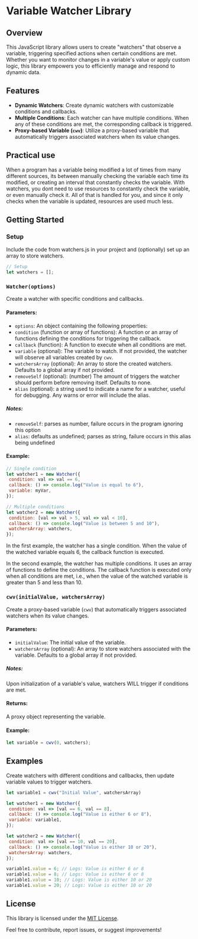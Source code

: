 # Variable Watcher Library

## Overview

This JavaScript library allows users to create "watchers" that observe a variable, triggering specified actions when certain conditions are met. Whether you want to monitor changes in a variable's value or apply custom logic, this library empowers you to efficiently manage and respond to dynamic data.

## Features

- **Dynamic Watchers**: Create dynamic watchers with customizable conditions and callbacks.
- **Multiple Conditions**: Each watcher can have multiple conditions. When any of these conditions are met, the corresponding callback is triggered.
- **Proxy-based Variable (`cwv`)**: Utilize a proxy-based variable that automatically triggers associated watchers when its value changes.

## Practical use

When a program has a variable being modified a lot of times from many different sources, its between manually checking the variable each time its modified, or creating an interval that constantly checks the variable. With watchers, you dont need to use resources to constantly check the variable, or even manually check it. All of that is handled for you, and since it only checks when the variable is updated, resources are used much less.

## Getting Started

### Setup

Include the code from watchers.js in your project and (optionally) set up an array to store watchers.

```javascript
// Setup
let watchers = [];
```

### `Watcher(options)`

Create a watcher with specific conditions and callbacks.

#### Parameters:

- `options`: An object containing the following properties:
 - `condition` (function or array of functions): A function or an array of functions defining the conditions for triggering the callback.
 - `callback` (function): A function to execute when all conditions are met.
 - `variable` (optional): The variable to watch. If not provided, the watcher will observe all variables created by `cwv`.
 - `watchersArray` (optional): An array to store the created watchers. Defaults to a global array if not provided.
 - `removeSelf` (optional): (number) The amount of triggers the watcher should perform before removing itself. Defaults to none.
 - `alias` (optional): a string used to indicate a name for a watcher, useful for debugging. Any warns or error will include the alias.

##### Notes:
 - `removeSelf`: parses as number, failure occurs in the program ignoring this option
 - `alias`: defaults as undefined; parses as string, failure occurs in this alias being undefined

#### Example:

```javascript
// Single condition
let watcher1 = new Watcher({
 condition: val => val == 6,
 callback: () => console.log("Value is equal to 6"),
 variable: myVar,
});

// Multiple conditions
let watcher2 = new Watcher({
 condition: [val => val > 5, val => val < 10],
 callback: () => console.log("Value is between 5 and 10"),
 watchersArray: watchers,
});
```

In the first example, the watcher has a single condition. When the value of the watched variable equals 6, the callback function is executed.

In the second example, the watcher has multiple conditions. It uses an array of functions to define the conditions. The callback function is executed only when all conditions are met, i.e., when the value of the watched variable is greater than 5 and less than 10.

### `cwv(initialValue, watchersArray)`

Create a proxy-based variable (`cwv`) that automatically triggers associated watchers when its value changes.

#### Parameters:

- `initialValue`: The initial value of the variable.
- `watchersArray` (optional): An array to store watchers associated with the variable. Defaults to a global array if not provided.

##### Notes:
Upon initialization of a variable's value, watchers WILL trigger if conditions are met.

#### Returns:

A proxy object representing the variable.

#### Example:

```javascript
let variable = cwv(0, watchers);
```

## Examples

Create watchers with different conditions and callbacks, then update variable values to trigger watchers.

```javascript
let variable1 = cwv("Initial Value", watchersArray)

let watcher1 = new Watcher({
 condition: val => [val == 6, val == 8],
 callback: () => console.log("Value is either 6 or 8"),
 variable: variable1,
});

let watcher2 = new Watcher({
 condition: val => [val == 10, val == 20],
 callback: () => console.log("Value is either 10 or 20"),
 watchersArray: watchers,
});

variable1.value = 6; // Logs: Value is either 6 or 8
variable1.value = 8; // Logs: Value is either 6 or 8
variable1.value = 10; // Logs: Value is either 10 or 20
variable1.value = 20; // Logs: Value is either 10 or 20
```

## License

This library is licensed under the [MIT License](LICENSE).

Feel free to contribute, report issues, or suggest improvements!
